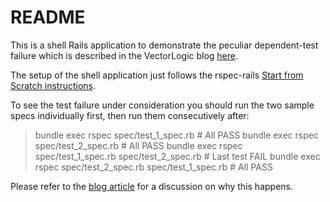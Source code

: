 # README

This is a shell Rails application to demonstrate the peculiar
dependent-test failure which is described in the VectorLogic blog
[here](https://vector-logic.com/blog/posts/what-the-spec).

The setup of the shell application just follows the rspec-rails
[Start from Scratch instructions](https://relishapp.com/rspec/rspec-rails/docs/gettingstarted).

To see the test failure under consideration you should run the two sample
specs individually first, then run them consecutively after:

> bundle exec rspec spec/test_1_spec.rb # All PASS
> bundle exec rspec spec/test_2_spec.rb # All PASS
> bundle exec rspec spec/test_1_spec.rb spec/test_2_spec.rb # Last test FAIL
> bundle exec rspec spec/test_2_spec.rb spec/test_1_spec.rb # All PASS

Please refer to the [blog article](https://vector-logic.com/blog/posts/what-the-spec) for a discussion on why this happens.

